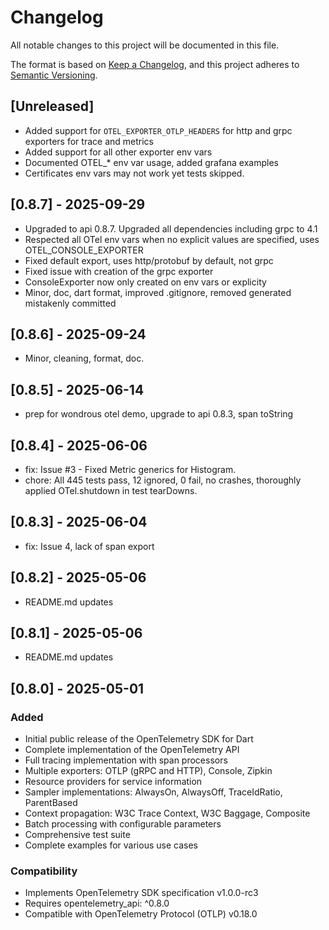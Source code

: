 # Changelog

All notable changes to this project will be documented in this file.

The format is based on [Keep a Changelog](https://keepachangelog.com/en/1.0.0/),
and this project adheres to [Semantic Versioning](https://semver.org/spec/v2.0.0.html).

## [Unreleased]
- Added support for `OTEL_EXPORTER_OTLP_HEADERS` for http and grpc exporters for trace and metrics
- Added support for all other exporter env vars
- Documented OTEL_* env var usage, added grafana examples
- Certificates env vars may not work yet tests skipped.  

## [0.8.7] - 2025-09-29
- Upgraded to api 0.8.7. Upgraded all dependencies including grpc to 4.1
- Respected all OTel env vars when no explicit values are specified, uses OTEL_CONSOLE_EXPORTER 
- Fixed default export, uses http/protobuf by default, not grpc
- Fixed issue with creation of the grpc exporter
- ConsoleExporter now only created on env vars or explicity
- Minor, doc, dart format, improved .gitignore, removed generated mistakenly committed 

## [0.8.6] - 2025-09-24
- Minor, cleaning, format, doc.

## [0.8.5] - 2025-06-14
- prep for wondrous otel demo, upgrade to api 0.8.3, span toString 

## [0.8.4] - 2025-06-06
- fix: Issue #3 - Fixed Metric generics for Histogram.
- chore: All 445 tests pass, 12 ignored, 0 fail, no crashes, thoroughly applied OTel.shutdown in test tearDowns.

## [0.8.3] - 2025-06-04
- fix: Issue 4, lack of span export

## [0.8.2] - 2025-05-06
- README.md updates

## [0.8.1] - 2025-05-06
- README.md updates

## [0.8.0] - 2025-05-01

### Added
- Initial public release of the OpenTelemetry SDK for Dart
- Complete implementation of the OpenTelemetry API
- Full tracing implementation with span processors
- Multiple exporters: OTLP (gRPC and HTTP), Console, Zipkin
- Resource providers for service information
- Sampler implementations: AlwaysOn, AlwaysOff, TraceIdRatio, ParentBased
- Context propagation: W3C Trace Context, W3C Baggage, Composite
- Batch processing with configurable parameters
- Comprehensive test suite
- Complete examples for various use cases

### Compatibility
- Implements OpenTelemetry SDK specification v1.0.0-rc3
- Requires opentelemetry_api: ^0.8.0
- Compatible with OpenTelemetry Protocol (OTLP) v0.18.0
